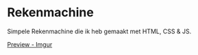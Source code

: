 # Rekenmachine
Simpele Rekenmachine die ik heb gemaakt met HTML, CSS & JS.

[Preview - Imgur](https://i.imgur.com/y15EHlI.png)
